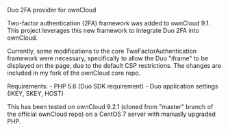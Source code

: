 Duo 2FA provider for ownCloud

Two-factor authentication (2FA) framework was added to ownCloud 9.1. This project leverages this new framework to integrate Duo 2FA into ownCloud.

Currently, some modifications to the core TwoFactorAuthentication framework were necessary, specifically to allow the Duo "iframe" to be displayed on the page, due to the default CSP restrictions. The changes are included in my fork of the ownCloud core repo.

Requirements:
    - PHP 5.6 (Duo SDK requirement)
    - Duo application settings (IKEY, SKEY, HOST)

This has been tested on ownCloud 9.2.1 (cloned from "master" branch of the official ownCloud repo) on a CentOS 7 server with manually upgraded PHP.
